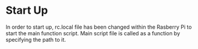 # Start Up

In order to start up, rc.local file has been changed within the Rasberry Pi to start the main function script.
Main script file is called as a function by specifying the path to it. 

